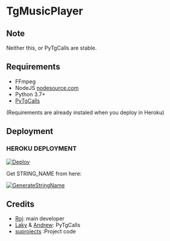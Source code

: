 # TgMusicPlayer

## Note

Neither this, or PyTgCalls are stable.

## Requirements

- FFmpeg
- NodeJS [nodesource.com](https://nodesource.com/)
- Python 3.7+
- [PyTgCalls](https://github.com/pytgcalls/pytgcalls)

(Requirements are already instaled when you deploy in Heroku)

## Deployment

### HEROKU DEPLOYMENT
[![Deploy](https://www.herokucdn.com/deploy/button.svg)](https://heroku.com/deploy)

Get STRING_NAME from here:

[![GenerateStringName](https://img.shields.io/badge/repl.it-generateStringName-yellowgreen)](https://repl.it/@subinps/getStringName)


## Credits

- [Roj](https://github.com/rojserbest): main developer
- [Laky](https://github.com/Laky-64) & [Andrew](https://github.com/AndrewLaneX): PyTgCalls
- [suprojects](https://github.com/suprojects) :Project code
